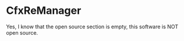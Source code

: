# CfxReManager

Yes, I know that the open source section is empty, this software is NOT open source.
